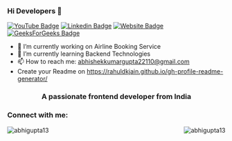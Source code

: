 ### Hi Developers 👋

[![YouTube Badge](https://img.shields.io/badge/LinkedIn-Abhishek%20Kumar%20Gupta-Blue)](https://www.linkedin.com/in/abhishek-kumar-gupta-149539228/)
[![Linkedin Badge](https://img.shields.io/badge/CodeChef-abhigupta07-Blue)](https://www.codechef.com/users/abhigupta07)
[![Website Badge](https://img.shields.io/badge/website-Abhishek%20Kumar%20Gupta-Blue)](https://akguptaiiitr.github.io/Portfolio)
[![GeeksForGeeks Badge](https://img.shields.io/badge/GeeksForGeeks-abhigupta3007-green)](https://auth.geeksforgeeks.org/user/abhigupta3007)

- 🔭 I’m currently working on Airline Booking Service
- 🌱 I’m currently learning Backend Technologies
- 📫 How to reach me: abhishekkumargupta22110@gmail.com
- Create your Readme on https://rahuldkjain.github.io/gh-profile-readme-generator/
<h3 align="center">A passionate frontend developer from India</h3>

<h3 align="left">Connect with me:</h3>
&nbsp;<img align="left" style="width:'50%'" src="https://github-readme-stats.vercel.app/api?username=abhigupta13&show_icons=true&locale=en" alt="abhigupta13" />

<img align="right" style="width:'46%'; margin-top: '-15px!important';" src="https://github-readme-streak-stats.herokuapp.com/?user=abhigupta13&" alt="abhigupta13" />
